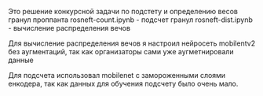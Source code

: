Это решение конкурсной задачи по подстету и определению весов гранул проппанта
rosneft-count.ipynb - подсчет гранул
rosneft-dist.ipynb - вычисление распределения вечов

Для вычисление распределения вечов я настроил нейросеть mobilentv2 без аугментаций, так как организаторы сами уже аугметнировали данные

Для подсчета использовал mobilenet с замороженными слоями енкодера, так как данных для обучения подсчету было очень мало. 
